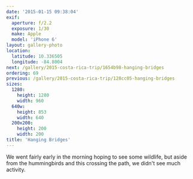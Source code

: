 ```yaml
---
date: '2015-01-15 09:38:04'
exif:
  aperture: f/2.2
  exposure: 1/30
  make: Apple
  model: 'iPhone 6'
layout: gallery-photo
location:
  latitude: 10.336505
  longitude: -84.8004
next: /gallery/2015-costa-rica-trip/1654b98-hanging-bridges
ordering: 69
previous: /gallery/2015-costa-rica-trip/128cc05-hanging-bridges
sizes:
  1280:
    height: 1280
    width: 960
  640w:
    height: 853
    width: 640
  200x200:
    height: 200
    width: 200
title: 'Hanging Bridges'
---
```


We went fairly early in the morning hoping to see some wildlife, but aside from the hummingbirds and this crossing the path, we didn't see much activity.
